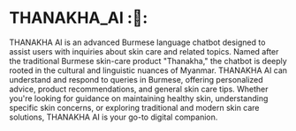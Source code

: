 # THANAKHA_AI :🤖:

  THANAKHA AI is an advanced Burmese language chatbot designed to assist users with inquiries about skin care and related topics. Named after the traditional Burmese skin-care product "Thanakha," the chatbot is deeply rooted in the cultural and linguistic nuances of Myanmar. THANAKHA AI can understand and respond to queries in Burmese, offering personalized advice, product recommendations, and general skin care tips. Whether you're looking for guidance on maintaining healthy skin, understanding specific skin concerns, or exploring traditional and modern skin care solutions, THANAKHA AI is your go-to digital companion.
